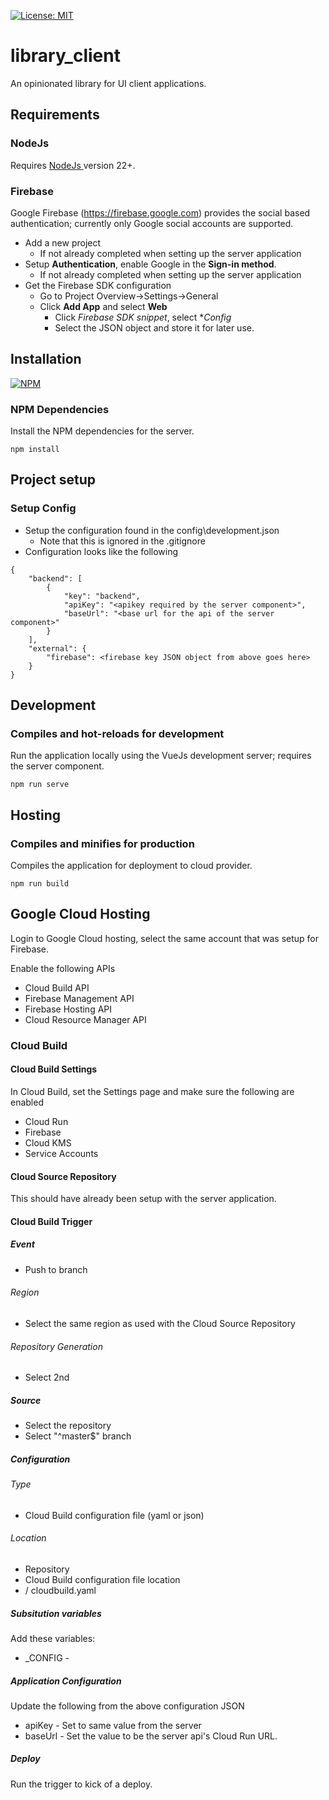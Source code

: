 [![License: MIT](https://img.shields.io/badge/License-MIT-yellow.svg)](https://opensource.org/licenses/MIT)

# library_client

An opinionated library for UI client applications.

## Requirements

### NodeJs

Requires [NodeJs ](https://nodejs.org) version 22+.

### Firebase

Google Firebase (https://firebase.google.com) provides the social based authentication; currently only Google social accounts are supported.

* Add a new project
  * If not already completed when setting up the server application
* Setup **Authentication**, enable Google in the **Sign-in method**.
  * If not already completed when setting up the server application
* Get the Firebase SDK configuration
  * Go to Project Overview->Settings->General
  * Click **Add App** and select **Web**
    * Click *Firebase SDK snippet*, select **Config*
    * Select the JSON object and store it for later use.

## Installation

[![NPM](https://nodei.co/npm/@thzero/library_client.png?compact=true)](https://npmjs.org/package/@thzero/library_client)

### NPM Dependencies

Install the NPM dependencies for the server.

```
npm install
```

## Project setup

### Setup Config

* Setup the configuration found in the config\development.json
  * Note that this is ignored in the .gitignore
* Configuration looks like the following

```
{
	"backend": [
		{
			"key": "backend",
			"apiKey": "<apikey required by the server component>",
			"baseUrl": "<base url for the api of the server component>"
		}
	],
	"external": {
		"firebase": <firebase key JSON object from above goes here>
	}
}
```

## Development

### Compiles and hot-reloads for development

Run the application locally using the VueJs development server; requires the server component.

```
npm run serve
```

## Hosting

### Compiles and minifies for production

Compiles the application for deployment to cloud provider.

```
npm run build
```

## Google Cloud Hosting

Login to Google Cloud hosting, select the same account that was setup for Firebase.

Enable the following APIs

* Cloud Build API
* Firebase Management API
* Firebase Hosting API
* Cloud Resource Manager API

### Cloud Build

#### Cloud Build Settings

In Cloud Build, set the Settings page and make sure the following are enabled

* Cloud Run
* Firebase
* Cloud KMS
* Service Accounts

#### Cloud Source Repository

This should have already been setup with the server application.

#### Cloud Build Trigger

##### Event
* Push to branch

###### Region
* Select the same region as used with the Cloud Source Repository

###### Repository Generation
* Select 2nd

##### Source
* Select the repository
* Select "^master$" branch

##### Configuration

###### Type
* Cloud Build configuration file (yaml or json)

###### Location
* Repository
* Cloud Build configuration file location
 * / cloudbuild.yaml

##### Subsitution variables

Add these variables:

* _CONFIG - <application configuration JSON>

##### Application Configuration

Update the following from the above configuration JSON

* apiKey - Set to same value from the server
* baseUrl - Set the value to be the server api's Cloud Run URL.

##### Deploy

Run the trigger to kick of a deploy.
